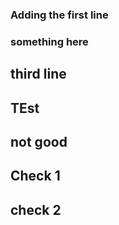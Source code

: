 ### Adding the first line 
### something here
## third line 
## TEst
## not good
## Check 1
## check 2

